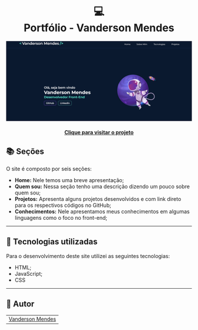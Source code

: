 <h1 align="center">
  💻<br>Portfólio - Vanderson Mendes
</h1>

![Resultado final do projeto](assets/img/portfolio_img.png)

<h4 align="center"><a href="https://vandersonmendes.github.io/Portf-lio/">Clique para visitar o projeto</a></h4>

## 📚 Seções

O site é composto por seis seções:

- **Home:** Nele temos uma breve apresentação;
- **Quem sou:** Nessa seção tenho uma descrição dizendo um pouco sobre quem sou;
- **Projetos:** Apresenta alguns projetos desenvolvidos e com link direto para os respectivos códigos no GitHub;
- **Conhecimentos:** Nele apresentamos meus conhecimentos em algumas linguagens como o foco no front-end;

---

## 💼 Tecnologias utilizadas

Para o desenvolvimento deste site utilizei as seguintes tecnologias:

- HTML;
- JavaScript;
- CSS

---

<h2>🦄 Autor</h2>

<table>
  <tr>
    <td align="center">
      <a href="https://github.com/VandersonMendes">
         Vanderson Mendes
      </a>
    </td>
  </tr>
</table>
